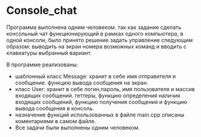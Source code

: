 # Console_chat
Программа выполнена одним человеком.
так как задание сделать консольный чат функционирующий в рамках одного компьютера, в одной консоли, было принято решение задать управление следующим образом: выводить на экран номера возможных команд и вводить с клавиатуры выбранный вариант.

В программе реализованы:  
- шаблонный класс Message: хранит в себе имя отправителя и сообщение. функцию вывода сообщения на экран.
- класс  User: хранит в себе логин,пароль, имя пользователя и массив входящих сообщений. геттеры, функцию определения наличия входящих сообщений, функцию получения сообщения и функцию вывода сообщения в консоль.
- назначение функций использованных в файле main.cpp описаны коментариями в самом файле. 
- Все задачи были выполнены одним человеком.

